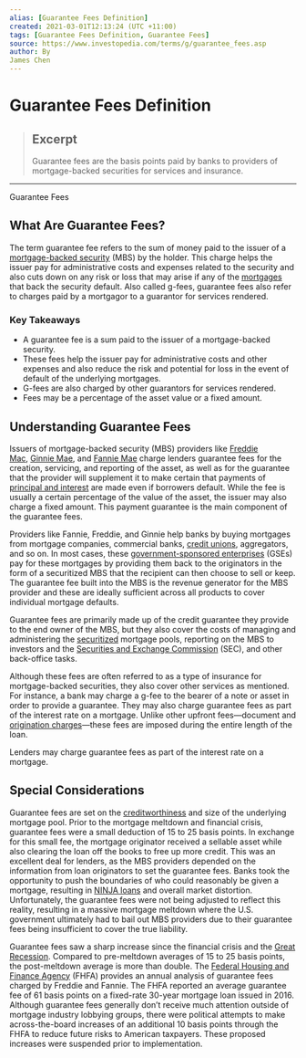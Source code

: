 ```yaml
---
alias: [Guarantee Fees Definition]
created: 2021-03-01T12:13:24 (UTC +11:00)
tags: [Guarantee Fees Definition, Guarantee Fees]
source: https://www.investopedia.com/terms/g/guarantee_fees.asp
author: By
James Chen
---
```


# Guarantee Fees Definition

> ## Excerpt
> Guarantee fees are the basis points paid by banks to providers of mortgage-backed securities for services and insurance.

---

Guarantee Fees
## What Are Guarantee Fees?

The term guarantee fee refers to the sum of money paid to the issuer of a [mortgage-backed security](https://www.investopedia.com/terms/m/mbs.asp) (MBS) by the holder. This charge helps the issuer pay for administrative costs and expenses related to the security and also cuts down on any risk or loss that may arise if any of the [mortgages](https://www.investopedia.com/terms/m/mortgage.asp) that back the security default. Also called g-fees, guarantee fees also refer to charges paid by a mortgagor to a guarantor for services rendered.

### Key Takeaways

-   A guarantee fee is a sum paid to the issuer of a mortgage-backed security.
-   These fees help the issuer pay for administrative costs and other expenses and also reduce the risk and potential for loss in the event of default of the underlying mortgages.
-   G-fees are also charged by other guarantors for services rendered.
-   Fees may be a percentage of the asset value or a fixed amount.

## Understanding Guarantee Fees

Issuers of mortgage-backed security (MBS) providers like [Freddie Mac](https://www.investopedia.com/terms/f/freddiemac.asp), [Ginnie Mae](https://www.investopedia.com/terms/g/ginniemae.asp), and [Fannie Mae](https://www.investopedia.com/mortgage/fannie-mae-loans/) charge lenders guarantee fees for the creation, servicing, and reporting of the asset, as well as for the guarantee that the provider will supplement it to make certain that payments of [principal and interest](https://www.investopedia.com/mortgage/mortgage-rates/payment-structure/) are made even if borrowers default. While the fee is usually a certain percentage of the value of the asset, the issuer may also charge a fixed amount. This payment guarantee is the main component of the guarantee fees.

Providers like Fannie, Freddie, and Ginnie help banks by buying mortgages from mortgage companies, commercial banks, [credit unions](https://www.investopedia.com/terms/c/creditunion.asp), aggregators, and so on. In most cases, these [government-sponsored enterprises](https://www.investopedia.com/terms/g/gse.asp) (GSEs) pay for these mortgages by providing them back to the originators in the form of a securitized MBS that the recipient can then choose to sell or keep. The guarantee fee built into the MBS is the revenue generator for the MBS provider and these are ideally sufficient across all products to cover individual mortgage defaults.

Guarantee fees are primarily made up of the credit guarantee they provide to the end owner of the MBS, but they also cover the costs of managing and administering the [securitized](https://www.investopedia.com/terms/s/securitize.asp) mortgage pools, reporting on the MBS to investors and the [Securities and Exchange Commission](https://www.investopedia.com/terms/s/sec.asp) (SEC), and other back-office tasks.

Although these fees are often referred to as a type of insurance for mortgage-backed securities, they also cover other services as mentioned. For instance, a bank may charge a g-fee to the bearer of a note or asset in order to provide a guarantee. They may also charge guarantee fees as part of the interest rate on a mortgage. Unlike other upfront fees—document and [origination charges](https://www.investopedia.com/terms/o/origination-fee.asp)—these fees are imposed during the entire length of the loan.

Lenders may charge guarantee fees as part of the interest rate on a mortgage.

## Special Considerations

Guarantee fees are set on the [creditworthiness](https://www.investopedia.com/terms/c/credit-worthiness.asp) and size of the underlying mortgage pool. Prior to the mortgage meltdown and financial crisis, guarantee fees were a small deduction of 15 to 25 basis points. In exchange for this small fee, the mortgage originator received a sellable asset while also clearing the loan off the books to free up more credit. This was an excellent deal for lenders, as the MBS providers depended on the information from loan originators to set the guarantee fees. Banks took the opportunity to push the boundaries of who could reasonably be given a mortgage, resulting in [NINJA loans](https://www.investopedia.com/terms/n/ninja-loan.asp) and overall market distortion. Unfortunately, the guarantee fees were not being adjusted to reflect this reality, resulting in a massive mortgage meltdown where the U.S. government ultimately had to bail out MBS providers due to their guarantee fees being insufficient to cover the true liability. 

Guarantee fees saw a sharp increase since the financial crisis and the [Great Recession](https://www.investopedia.com/terms/g/great-recession.asp). Compared to pre-meltdown averages of 15 to 25 basis points, the post-meltdown average is more than double. The [Federal Housing and Finance Agency](https://www.investopedia.com/terms/f/fhfa.asp) (FHFA) provides an annual analysis of guarantee fees charged by Freddie and Fannie. The FHFA reported an average guarantee fee of 61 basis points on a fixed-rate 30-year mortgage loan issued in 2016. Although guarantee fees generally don’t receive much attention outside of mortgage industry lobbying groups, there were political attempts to make across-the-board increases of an additional 10 basis points through the FHFA to reduce future risks to American taxpayers. These proposed increases were suspended prior to implementation.
